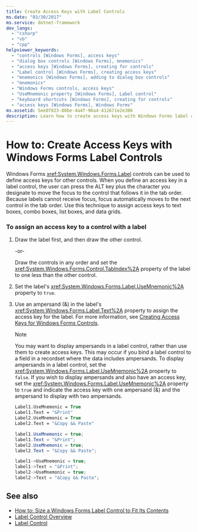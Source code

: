 ```yaml
---
title: Create Access Keys with Label Controls
ms.date: "03/30/2017"
ms.service: dotnet-framework
dev_langs:
  - "csharp"
  - "vb"
  - "cpp"
helpviewer_keywords:
  - "controls [Windows Forms], access keys"
  - "dialog box controls [Windows Forms], mnemonics"
  - "access keys [Windows Forms], creating for controls"
  - "Label control [Windows Forms], creating access keys"
  - "mnemonics [Windows Forms], adding to dialog box controls"
  - "mnemonics"
  - "Windows Forms controls, access keys"
  - "UseMnemonic property [Windows Forms], Label control"
  - "keyboard shortcuts [Windows Forms], creating for controls"
  - "access keys [Windows Forms], Windows Forms"
ms.assetid: 5ee8f823-80be-4a4f-96a4-412671e2e306
description: Learn how to create access keys with Windows Forms label controls to define access keys for other controls. Access keys create keyboard shortcuts for your application.
---
```

# How to: Create Access Keys with Windows Forms Label Controls

Windows Forms <xref:System.Windows.Forms.Label> controls can be used to define access keys for other controls. When you define an access key in a label control, the user can press the ALT key plus the character you designate to move the focus to the control that follows it in the tab order. Because labels cannot receive focus, focus automatically moves to the next control in the tab order. Use this technique to assign access keys to text boxes, combo boxes, list boxes, and data grids.

### To assign an access key to a control with a label

1. Draw the label first, and then draw the other control.

     -or-

     Draw the controls in any order and set the <xref:System.Windows.Forms.Control.TabIndex%2A> property of the label to one less than the other control.

2. Set the label's <xref:System.Windows.Forms.Label.UseMnemonic%2A> property to `true`.

3. Use an ampersand (&) in the label's <xref:System.Windows.Forms.Label.Text%2A> property to assign the access key for the label. For more information, see [Creating Access Keys for Windows Forms Controls](how-to-create-access-keys.md).

    > [!NOTE]
    > You may want to display ampersands in a label control, rather than use them to create access keys. This may occur if you bind a label control to a field in a recordset where the data includes ampersands. To display ampersands in a label control, set the <xref:System.Windows.Forms.Label.UseMnemonic%2A> property to `false`. If you wish to display ampersands and also have an access key, set the <xref:System.Windows.Forms.Label.UseMnemonic%2A> property to `true` and indicate the access key with one ampersand (&) and the ampersand to display with two ampersands.

    ```vb
    Label1.UseMnemonic = True
    Label1.Text = "&Print"
    Label2.UseMnemonic = True
    Label2.Text = "&Copy && Paste"
    ```

    ```csharp
    label1.UseMnemonic = true;
    label1.Text = "&Print";
    label2.UseMnemonic = true;
    label2.Text = "&Copy && Paste";
    ```

    ```cpp
    label1->UseMnemonic = true;
    label1->Text = "&Print";
    label2->UseMnemonic = true;
    label2->Text = "&Copy && Paste";
    ```

## See also

- [How to: Size a Windows Forms Label Control to Fit Its Contents](how-to-size-a-windows-forms-label-control-to-fit-its-contents.md)
- [Label Control Overview](labels.md)
- [Label Control](labels.md)
